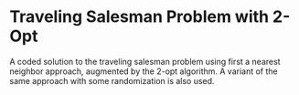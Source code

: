 # Traveling Salesman Problem with 2-Opt

A coded solution to the traveling salesman problem using first a nearest neighbor approach, augmented by the 2-opt algorithm. 
A variant of the same approach with some randomization is also used.
